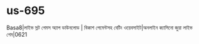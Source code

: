 # us-695
Basa8|লাইভ স্লট গেমস অ্যাপ ডাউনলোড | বিকাশ পেমেন্টসহ বেটিং ওয়েবসাইট|অনলাইন ক্যাসিনো জুয়া লাইভ গেম|0621
